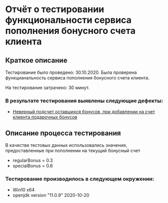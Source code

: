 # Отчёт о тестировании функциональности сервиса пополнения бонусного счета клиента
## Краткое описание
Тестирование было проведено: 30.10.2020.
Была проверена функцианальность сервиса пополнения бонусного счета клиента.

На тестирование затрачено: 30 минут.

### В результате тестирования выявлены следующие дефекты:

* [Неверный подсчет оставшихся бонусов, при добавлении на счет клиента подарочных бонусов](https://github.com/SorokaVV/java_2.2/issues/1)


## Описание процесса тестирования
В качестве тестовых данных использовались значения, предоставленные при пополнении на текущий бонусный счет
* regularBonus = 0.3
* specialBonus = 0.6


### Тестирование производилось в следующем окружении:
* Win10 x64
* openjdk version "11.0.9" 2020-10-20
